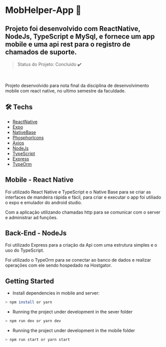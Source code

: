 ﻿# MobHelper-App 📱
 
 ## Projeto foi desenvolvido com ReactNative, NodeJs, TypeScript e MySql, e fornece um app mobile e uma api rest para o registro de chamados de suporte.
 
 > Status do Projeto: Concluido :heavy_check_mark:
 
 <br>
 
Projeto desenvolvido para nota final da disciplina de desenvolvimento mobile com react native, no ultimo semestre da faculdade.
 
 ## 🛠 Techs

- [ReactNative](https://reactnative.dev/)
- [Expo](https://expo.dev/)
- [NativeBase](https://nativebase.io/)
- [PhosphorIcons](https://phosphoricons.com/)
- [Axios](https://axios-http.com/)
- [NodeJs](https://nodejs.org/en/)
- [TypeScript](https://www.typescriptlang.org/)
- [Express](http://expressjs.com/pt-br/)
- [TypeOrm](https://typeorm.io/)

 ## Mobile - React Native
 
 Foi utilizado React Native e TypeScript e o Native Base para se criar as interfaces de mandeira rápida e fácil, para criar e executar o app foi utiliado o expo e emulador do android studio. 
 
Com a aplicação utilizando chamadas http para se comunicar com o server e administrar ad funções.

 ## Back-End - NodeJs
 
 Foi utilizado Express para a criação da Api com uma estrutura simples e o uso do TypeScript.
 
 Foi utilizado o TypeOrm para se conectar ao banco de dados e realizar operações com ele sendo hospedado na Hostgator.
 
## Getting Started

- Install dependencies in mobile and server:
```sh
> npm install or yarn 
```

- Running the project under development in the sever folder
```sh
> npm run dev or yarn dev
```

- Running the project under development in the mobile folder
```sh
> npm run start or yarn start
```

